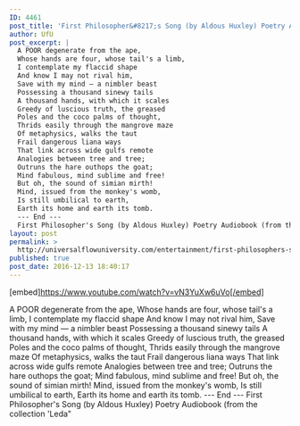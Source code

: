 ```yaml
---
ID: 4461
post_title: 'First Philosopher&#8217;s Song (by Aldous Huxley) Poetry Audiobook'
author: UfU
post_excerpt: |
  A POOR degenerate from the ape,
  Whose hands are four, whose tail's a limb,
  I contemplate my flaccid shape
  And know I may not rival him,
  Save with my mind — a nimbler beast
  Possessing a thousand sinewy tails
  A thousand hands, with which it scales
  Greedy of luscious truth, the greased
  Poles and the coco palms of thought,
  Thrids easily through the mangrove maze
  Of metaphysics, walks the taut
  Frail dangerous liana ways
  That link across wide gulfs remote
  Analogies between tree and tree;
  Outruns the hare outhops the goat;
  Mind fabulous, mind sublime and free!
  But oh, the sound of simian mirth!
  Mind, issued from the monkey's womb,
  Is still umbilical to earth,
  Earth its home and earth its tomb.
  --- End ---
  First Philosopher's Song (by Aldous Huxley) Poetry Audiobook (from the collection 'Leda"
layout: post
permalink: >
  http://universalflowuniversity.com/entertainment/first-philosophers-song-by-aldous-huxley-poetry-audiobook/
published: true
post_date: 2016-12-13 18:40:17
---
```

[embed]https://www.youtube.com/watch?v=vN3YuXw6uVo[/embed]<br>
<p>A POOR degenerate from the ape,
Whose hands are four, whose tail's a limb,
I contemplate my flaccid shape
And know I may not rival him,
Save with my mind — a nimbler beast
Possessing a thousand sinewy tails
A thousand hands, with which it scales
Greedy of luscious truth, the greased
Poles and the coco palms of thought,
Thrids easily through the mangrove maze
Of metaphysics, walks the taut
Frail dangerous liana ways
That link across wide gulfs remote
Analogies between tree and tree;
Outruns the hare outhops the goat;
Mind fabulous, mind sublime and free!
But oh, the sound of simian mirth!
Mind, issued from the monkey's womb,
Is still umbilical to earth,
Earth its home and earth its tomb.
--- End ---
First Philosopher's Song (by Aldous Huxley) Poetry Audiobook (from the collection 'Leda"</p>
